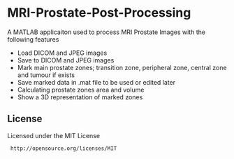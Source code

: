 # MRI-Prostate-Post-Processing

A MATLAB applicaiton used to process MRI Prostate Images with the following features

- Load DICOM and JPEG images
- Save to DICOM and JPEG images
- Mark main prostate zones; transition zone, peripheral zone, central zone and tumour if exists
- Save marked data in .mat file to be used or edited later 
- Calculating prostate zones area and volume
- Show a 3D representation of marked zones


## License

Licensed under the MIT License

     http://opensource.org/licenses/MIT
